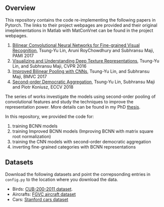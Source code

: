## Overview
This repository contains the code re-implementing the following papers in Pytorch. 
The links to their project webpages are provided and their original imeplementations in Matlab with MatConVnet can be found in the project webpages.

1. [Bilinear Convolutional Neural Networks for Fine-grained Visual Recognition](http://vis-www.cs.umass.edu/bcnn/), Tsung-Yu Lin, Aruni RoyChowdhury and Subhransu Maji, PAMI 2017
2. [Visualizing and Understanding Deep Texture Representations](http://vis-www.cs.umass.edu/bcnn/), Tsung-Yu Lin, and Subhransu Maji, CVPR 2016
3. [Improved Bilinear Pooling with CNNs](http://vis-www.cs.umass.edu/bcnn/), Tsung-Yu Lin, and Subhransu Maji, BMVC 2017
4. [Second-order Democratic Aggregation](http://vis-www.cs.umass.edu/o2dp/), Tsung-Yu Lin, Subhransu Maji and Piotr Koniusz, ECCV 2018

The series of works investigate the models using second-order pooling of convolutional features and study the techniques to improve the representation power.
More details can be found in my PhD [thesis](http://vis-www.cs.umass.edu/papers/tsungyu_thesis.pdf).

In this repository, we provided the code for:
1. training BCNN models
2. training Improved BCNN models (Improving BCNN with matrix square root normalization)
3. training the CNN models with second-order democratic aggregation
4. inverting fine-grained categories with BCNN representations

## Datasets
Download the following datasets and point the correpsonding entries in `config.py` to the location where you download the data.
* Birds: [CUB-200-2011 dataset](http://www.vision.caltech.edu/visipedia/CUB-200-2011.html).
* Aircrafts: [FGVC aircraft dataset](http://www.robots.ox.ac.uk/~vgg/data/oid/)
* Cars: [Stanford cars dataset](http://ai.stanford.edu/~jkrause/cars/car_dataset.html)

